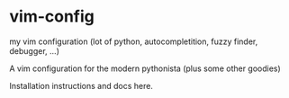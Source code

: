 # vim-config
my vim configuration (lot of python, autocompletition, fuzzy finder, debugger, ...)

A vim configuration for the modern pythonista (plus some other goodies)

Installation instructions and docs here.
